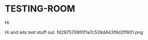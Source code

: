 # TESTING-ROOM
<p x="0"y="0em"> Hi </p>
<body> Hi and lets test stuff out.</body>
<show>fd2975709f0f1a7c539d443f9d2ff801.png</show>
